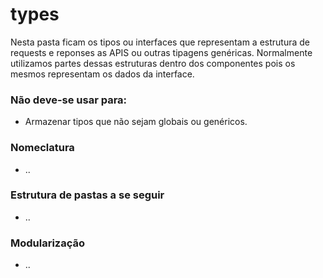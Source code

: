 # types

Nesta pasta ficam os tipos ou interfaces que representam a estrutura de requests e reponses as APIS ou outras tipagens genéricas. Normalmente utilizamos partes dessas estruturas dentro dos componentes pois os mesmos representam os dados da interface. 


### Não deve-se usar para:

- Armazenar tipos que não sejam globais ou genéricos.

### Nomeclatura
- ..

### Estrutura de pastas a se seguir
- ..

### Modularização

- ..